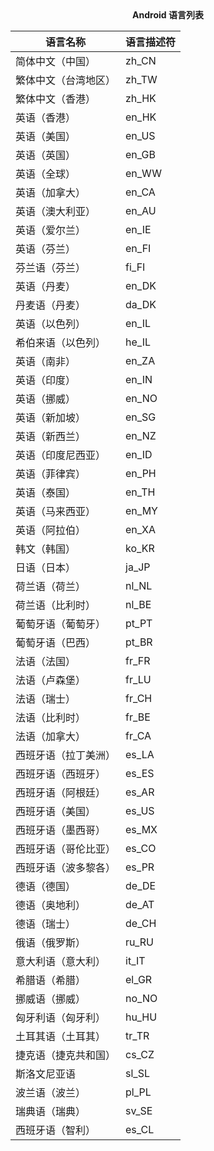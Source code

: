 <center><b>Android 语言列表</b></center>

| 语言名称             | 语言描述符 |
| -------------------- | ---------- |
| 简体中文（中国）     | zh_CN      |
| 繁体中文（台湾地区） | zh_TW      |
| 繁体中文（香港）     | zh_HK      |
| 英语（香港）         | en_HK      |
| 英语（美国）         | en_US      |
| 英语（英国）         | en_GB      |
| 英语（全球）         | en_WW      |
| 英语（加拿大）       | en_CA      |
| 英语（澳大利亚）     | en_AU      |
| 英语（爱尔兰）       | en_IE      |
| 英语（芬兰）         | en_FI      |
| 芬兰语（芬兰）       | fi_FI      |
| 英语（丹麦）         | en_DK      |
| 丹麦语（丹麦）       | da_DK      |
| 英语（以色列）       | en_IL      |
| 希伯来语（以色列）   | he_IL      |
| 英语（南非）         | en_ZA      |
| 英语（印度）         | en_IN      |
| 英语（挪威）         | en_NO      |
| 英语（新加坡）       | en_SG      |
| 英语（新西兰）       | en_NZ      |
| 英语（印度尼西亚）   | en_ID      |
| 英语（菲律宾）       | en_PH      |
| 英语（泰国）         | en_TH      |
| 英语（马来西亚）     | en_MY      |
| 英语（阿拉伯）       | en_XA      |
| 韩文（韩国）         | ko_KR      |
| 日语（日本）         | ja_JP      |
| 荷兰语（荷兰）       | nl_NL      |
| 荷兰语（比利时）     | nl_BE      |
| 葡萄牙语（葡萄牙）   | pt_PT      |
| 葡萄牙语（巴西）     | pt_BR      |
| 法语（法国）         | fr_FR      |
| 法语（卢森堡）       | fr_LU      |
| 法语（瑞士）         | fr_CH      |
| 法语（比利时）       | fr_BE      |
| 法语（加拿大）       | fr_CA      |
| 西班牙语（拉丁美洲） | es_LA      |
| 西班牙语（西班牙）   | es_ES      |
| 西班牙语（阿根廷）   | es_AR      |
| 西班牙语（美国）     | es_US      |
| 西班牙语（墨西哥）   | es_MX      |
| 西班牙语（哥伦比亚） | es_CO      |
| 西班牙语（波多黎各） | es_PR      |
| 德语（德国）         | de_DE      |
| 德语（奥地利）       | de_AT      |
| 德语（瑞士）         | de_CH      |
| 俄语（俄罗斯）       | ru_RU      |
| 意大利语（意大利）   | it_IT      |
| 希腊语（希腊）       | el_GR      |
| 挪威语（挪威）       | no_NO      |
| 匈牙利语（匈牙利）   | hu_HU      |
| 土耳其语（土耳其）   | tr_TR      |
| 捷克语（捷克共和国） | cs_CZ      |
| 斯洛文尼亚语         | sl_SL      |
| 波兰语（波兰）       | pl_PL      |
| 瑞典语（瑞典）       | sv_SE      |
| 西班牙语（智利）     | es_CL      |


